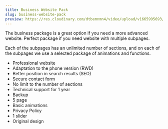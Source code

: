 ```yaml
---
title: Business Website Pack
slug: business-website-pack
preview: https://res.cloudinary.com/dtbemnmn4/video/upload/v1665995693/bor_xqrn89.webm
---
```


The business package is a great option if you need a more advanced website. Perfect package if you need website with multiple subpages.

Each of the subpages has an unlimited number of sections, and on each of the subpages we use a selected package of animations and functions.

- Professional website
- Adaptation to the phone version (RWD)
- Better position in search results (SEO)
- Secure contact form
- No limit to the number of sections
- Technical support for 1 year
- Backup
- 5 page
- Basic animations
- Privacy Policy
- 1 slider
- Original design
